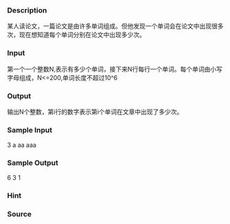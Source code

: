 
### Description
某人读论文，一篇论文是由许多单词组成。但他发现一个单词会在论文中出现很多次，现在想知道每个单词分别在论文中出现多少次。
### Input
第一个一个整数N,表示有多少个单词，接下来N行每行一个单词。每个单词由小写字母组成，N<=200,单词长度不超过10^6
### Output
输出N个整数，第i行的数字表示第i个单词在文章中出现了多少次。

### Sample Input
3
a
aa
aaa
### Sample Output
6
3
1
### Hint

### Source
